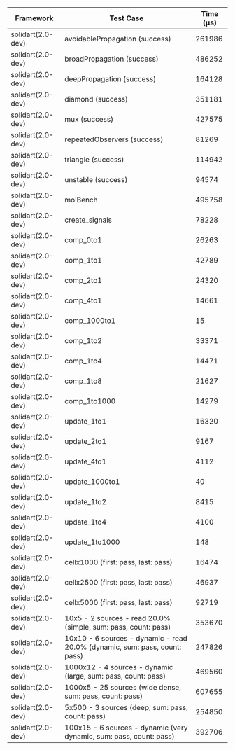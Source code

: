 | Framework | Test Case | Time (μs) |
| --- | --- | --- |
| solidart(2.0-dev) | avoidablePropagation (success) | 261986 |
| solidart(2.0-dev) | broadPropagation (success) | 486252 |
| solidart(2.0-dev) | deepPropagation (success) | 164128 |
| solidart(2.0-dev) | diamond (success) | 351181 |
| solidart(2.0-dev) | mux (success) | 427575 |
| solidart(2.0-dev) | repeatedObservers (success) | 81269 |
| solidart(2.0-dev) | triangle (success) | 114942 |
| solidart(2.0-dev) | unstable (success) | 94574 |
| solidart(2.0-dev) | molBench | 495758 |
| solidart(2.0-dev) | create_signals | 78228 |
| solidart(2.0-dev) | comp_0to1 | 26263 |
| solidart(2.0-dev) | comp_1to1 | 42789 |
| solidart(2.0-dev) | comp_2to1 | 24320 |
| solidart(2.0-dev) | comp_4to1 | 14661 |
| solidart(2.0-dev) | comp_1000to1 | 15 |
| solidart(2.0-dev) | comp_1to2 | 33371 |
| solidart(2.0-dev) | comp_1to4 | 14471 |
| solidart(2.0-dev) | comp_1to8 | 21627 |
| solidart(2.0-dev) | comp_1to1000 | 14279 |
| solidart(2.0-dev) | update_1to1 | 16320 |
| solidart(2.0-dev) | update_2to1 | 9167 |
| solidart(2.0-dev) | update_4to1 | 4112 |
| solidart(2.0-dev) | update_1000to1 | 40 |
| solidart(2.0-dev) | update_1to2 | 8415 |
| solidart(2.0-dev) | update_1to4 | 4100 |
| solidart(2.0-dev) | update_1to1000 | 148 |
| solidart(2.0-dev) | cellx1000 (first: pass, last: pass) | 16474 |
| solidart(2.0-dev) | cellx2500 (first: pass, last: pass) | 46937 |
| solidart(2.0-dev) | cellx5000 (first: pass, last: pass) | 92719 |
| solidart(2.0-dev) | 10x5 - 2 sources - read 20.0% (simple, sum: pass, count: pass) | 353670 |
| solidart(2.0-dev) | 10x10 - 6 sources - dynamic - read 20.0% (dynamic, sum: pass, count: pass) | 247826 |
| solidart(2.0-dev) | 1000x12 - 4 sources - dynamic (large, sum: pass, count: pass) | 469560 |
| solidart(2.0-dev) | 1000x5 - 25 sources (wide dense, sum: pass, count: pass) | 607655 |
| solidart(2.0-dev) | 5x500 - 3 sources (deep, sum: pass, count: pass) | 254850 |
| solidart(2.0-dev) | 100x15 - 6 sources - dynamic (very dynamic, sum: pass, count: pass) | 392706 |
